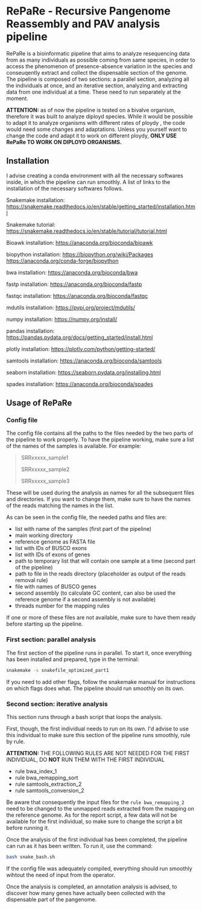 # RePaRe - Recursive Pangenome Reassembly and PAV analysis pipeline
<!--
da aggiungere istruzioni per:
- installazione conda environment
- modifica config file
- costruzione paths ed eventualmente directories
- utilizzo snakefile 1
- utilizzo snakefile 2
- utilizzo e modifica snake_bash
-->

RePaRe is a bioinformatic pipeline that aims to analyze resequencing data from as many individuals as possible coming from same species, in order to access the phenomenon of presence-absence variation in the species and conseuqently extract and collect the dispensable section of the genome.
The pipeline is composed of two sections: a parallel section, analyzing all the individuals at once, and an iterative section, analyzing and extracting data from one individual at a time.
These need to run separately at the moment.

**ATTENTION:** as of now the pipeline is tested on a bivalve organism, therefore it was built to analyze diployd species. While it would be possible to adapt it to analyze organisms with different rates of ploydy <!--esiste come parola? controllare-->, the code would need some changes and adaptations. Unless you yourself want to change the code and adapt it to work on different ploydy, **ONLY USE RePaRe TO WORK ON DIPLOYD ORGANISMS.**


## Installation

<!--
controllare che siano tutti i software necessari!
-->
I advise creating a conda environment with all the necessary softwares inside, in which the pipeline can run smoothly.
A list of links to the installation of the necessary softwares follows.

Snakemake installation:
https://snakemake.readthedocs.io/en/stable/getting_started/installation.html

Snakemake tutorial:
https://snakemake.readthedocs.io/en/stable/tutorial/tutorial.html

Bioawk installation:
https://anaconda.org/bioconda/bioawk

biopython installation:
https://biopython.org/wiki/Packages
https://anaconda.org/conda-forge/biopython

bwa installation:
https://anaconda.org/bioconda/bwa

fastp installation:
https://anaconda.org/bioconda/fastp

fastqc installation:
https://anaconda.org/bioconda/fastqc

mdutils installation:
https://pypi.org/project/mdutils/

numpy installation:
https://numpy.org/install/

pandas installation:
https://pandas.pydata.org/docs/getting_started/install.html

plotly installation:
https://plotly.com/python/getting-started/

samtools installation:
https://anaconda.org/bioconda/samtools

seaborn installation:
https://seaborn.pydata.org/installing.html

spades installation:
https://anaconda.org/bioconda/spades


## Usage of RePaRe

### Config file

The config file contains all the paths to the files needed by the two parts of the pipeline to work properly.
To have the pipeline working, make sure a list of the names of the samples is available. For example:

> SRRxxxxx_sample1
> 
> SRRxxxxx_sample2
> 
> SRRxxxxx_sample3

These will be used during the analysis as names for all the subsequent files and directories. If you want to change them, make sure to have the names of the reads matching the names in the list.

As can be seen in the config file, the needed paths and files are:

- list with name of the samples (first part of the pipeline)
- main working directory
- reference genome as FASTA file
- list with IDs of BUSCO exons
- list with IDs of exons of genes
- path to temporary list that will contain one sample at a time (second part of the pipeline)
- path to file in the reads directory (placeholder as output of the reads removal rule)
- file with names of BUSCO genes
- second assembly (to calculate GC content, can also be used the reference genome if a second assembly is not available)
- threads number for the mapping rules

If one or more of these files are not available, make sure to have them ready before starting up the pipeline.

### First section: parallel analysis

The first section of the pipeline runs in parallel. To start it, once everything has been installed and prepared, type in the terminal:
```bash
snakemake -s snakefile_optimized_part1
```

If you need to add other flags, follow the snakemake manual for instructions on which flags does what.
The pipeline should run smoothly on its own.

### Second section: iterative analysis

This section runs through a bash script that loops the analysis.

First, though, the first individual needs to run on its own. I'd advise to use this individual to make sure this section of the pipeline runs smoothly, rule by rule. 

**ATTENTION:** THE FOLLOWING RULES ARE NOT NEEDED FOR THE FIRST INDIVIDUAL, DO **NOT** RUN THEM WITH THE FIRST INDIVIDUAL

- rule bwa_index_1
- rule bwa_remapping_sort
- rule samtools_extraction_2
- rule samtools_conversion_2

Be aware that consequently the input files for the `rule bwa_remapping_2` need to be changed to the unmapped reads extracted from the mapping on the reference genome.
As for the report script, a few data will not be available for the first individual, so make sure to change the script a bit before running it.
<!--sarebbe forse più semplice creare una pipeline adattata per il primo individuo? pensarci-->

Once the analysis of the first individual has been completed, the pipeline can run as it has been written.
To run it, use the command:

```bash
bash snake_bash.sh
```

If the config file was adequately compiled, everything should run smoothly wihtout the need of input from the operator.


Once the analysis is completed, an annotation analysis is advised, to discover how many genes have actually been collected with the dispensable part of the pangenome.